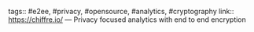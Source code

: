 tags:: #e2ee, #privacy, #opensource, #analytics, #cryptography
link:: https://chiffre.io/
— Privacy focused analytics with end to end encryption